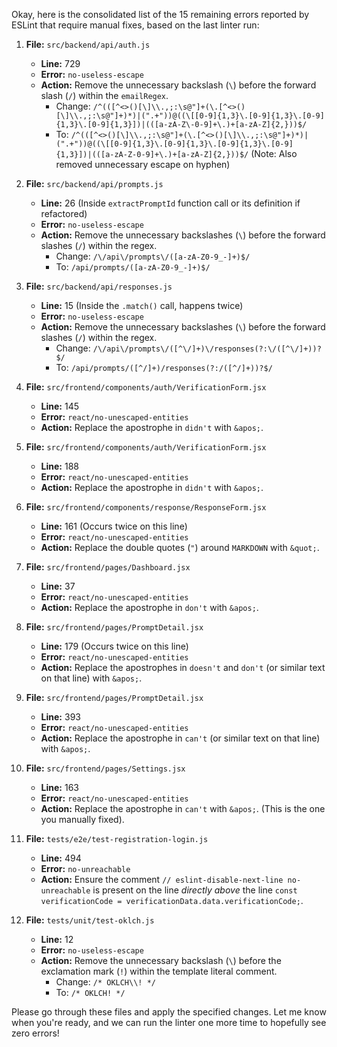 Okay, here is the consolidated list of the 15 remaining errors reported by ESLint that require manual fixes, based on the last linter run:

1.  **File:** `src/backend/api/auth.js`

    - **Line:** 729
    - **Error:** `no-useless-escape`
    - **Action:** Remove the unnecessary backslash (`\`) before the forward slash (`/`) within the `emailRegex`.
      - Change: `/^(([^<>()[\]\\.,;:\s@"]+(\.[^<>()[\]\\.,;:\s@"]+)*)|(".+"))@((\[[0-9]{1,3}\.[0-9]{1,3}\.[0-9]{1,3}\.[0-9]{1,3}])|(([a-zA-Z\-0-9]+\.)+[a-zA-Z]{2,}))$/`
      - To: `/^(([^<>()[\]\\.,;:\s@"]+(\.[^<>()[\]\\.,;:\s@"]+)*)|(".+"))@((\[[0-9]{1,3}\.[0-9]{1,3}\.[0-9]{1,3}\.[0-9]{1,3}])|(([a-zA-Z-0-9]+\.)+[a-zA-Z]{2,}))$/` (Note: Also removed unnecessary escape on hyphen)

2.  **File:** `src/backend/api/prompts.js`

    - **Line:** 26 (Inside `extractPromptId` function call or its definition if refactored)
    - **Error:** `no-useless-escape`
    - **Action:** Remove the unnecessary backslashes (`\`) before the forward slashes (`/`) within the regex.
      - Change: `/\/api\/prompts\/([a-zA-Z0-9_-]+)$/`
      - To: `/api/prompts/([a-zA-Z0-9_-]+)$/`

3.  **File:** `src/backend/api/responses.js`

    - **Line:** 15 (Inside the `.match()` call, happens twice)
    - **Error:** `no-useless-escape`
    - **Action:** Remove the unnecessary backslashes (`\`) before the forward slashes (`/`) within the regex.
      - Change: `/\/api\/prompts\/([^\/]+)\/responses(?:\/([^\/]+))?$/`
      - To: `/api/prompts/([^/]+)/responses(?:/([^/]+))?$/`

4.  **File:** `src/frontend/components/auth/VerificationForm.jsx`

    - **Line:** 145
    - **Error:** `react/no-unescaped-entities`
    - **Action:** Replace the apostrophe in `didn't` with `&apos;`.

5.  **File:** `src/frontend/components/auth/VerificationForm.jsx`

    - **Line:** 188
    - **Error:** `react/no-unescaped-entities`
    - **Action:** Replace the apostrophe in `didn't` with `&apos;`.

6.  **File:** `src/frontend/components/response/ResponseForm.jsx`

    - **Line:** 161 (Occurs twice on this line)
    - **Error:** `react/no-unescaped-entities`
    - **Action:** Replace the double quotes (`"`) around `MARKDOWN` with `&quot;`.

7.  **File:** `src/frontend/pages/Dashboard.jsx`

    - **Line:** 37
    - **Error:** `react/no-unescaped-entities`
    - **Action:** Replace the apostrophe in `don't` with `&apos;`.

8.  **File:** `src/frontend/pages/PromptDetail.jsx`

    - **Line:** 179 (Occurs twice on this line)
    - **Error:** `react/no-unescaped-entities`
    - **Action:** Replace the apostrophes in `doesn't` and `don't` (or similar text on that line) with `&apos;`.

9.  **File:** `src/frontend/pages/PromptDetail.jsx`

    - **Line:** 393
    - **Error:** `react/no-unescaped-entities`
    - **Action:** Replace the apostrophe in `can't` (or similar text on that line) with `&apos;`.

10. **File:** `src/frontend/pages/Settings.jsx`

    - **Line:** 163
    - **Error:** `react/no-unescaped-entities`
    - **Action:** Replace the apostrophe in `can't` with `&apos;`. (This is the one you manually fixed).

11. **File:** `tests/e2e/test-registration-login.js`

    - **Line:** 494
    - **Error:** `no-unreachable`
    - **Action:** Ensure the comment `// eslint-disable-next-line no-unreachable` is present on the line _directly above_ the line `const verificationCode = verificationData.data.verificationCode;`.

12. **File:** `tests/unit/test-oklch.js`
    - **Line:** 12
    - **Error:** `no-useless-escape`
    - **Action:** Remove the unnecessary backslash (`\`) before the exclamation mark (`!`) within the template literal comment.
      - Change: `/* OKLCH\\! */`
      - To: `/* OKLCH! */`

Please go through these files and apply the specified changes. Let me know when you're ready, and we can run the linter one more time to hopefully see zero errors!
